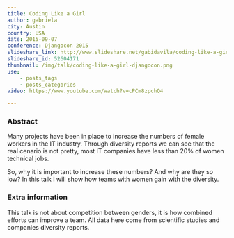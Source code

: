 ```yaml
---
title: Coding Like a Girl
author: gabriela
city: Austin
country: USA
date: 2015-09-07
conference: Djangocon 2015
slideshare_link: http://www.slideshare.net/gabidavila/coding-like-a-girl-52604171
slideshare_id: 52604171
thumbnail: /img/talk/coding-like-a-girl-djangocon.png
use:
    - posts_tags
    - posts_categories
video: https://www.youtube.com/watch?v=cPCm8zpchQ4

---
```


<h3>Abstract</h3>
Many projects have been in place to increase the numbers of female workers in the IT industry. Through diversity reports we can see that the real cenario is not pretty, most IT companies have less than 20% of women technical jobs.

So, why it is important to increase these numbers? And why are they so low? In this talk I will show how teams with women gain with the diversity.

<h3>Extra information</h3>
This talk is not about competition between genders, it is how combined efforts can improve a team. All data here come from scientific studies and companies diversity reports.